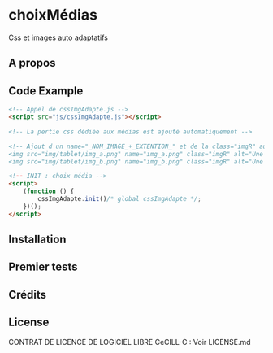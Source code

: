 # choixMédias

Css et images auto adaptatifs

## A propos

## Code Example

```html
<!-- Appel de cssImgAdapte.js -->
<script src="js/cssImgAdapte.js"></script>

<!-- La pertie css dédiée aux médias est ajouté automatiquement -->

<!-- Ajout d'un name="_NOM_IMAGE_+_EXTENTION_" et de la class="imgR" aux images adaptatives
<img src="img/tablet/img_a.png" name="img_a.png" class="imgR" alt="Une image responsive...">
<img src="img/tablet/img_b.png" name="img_b.png" class="imgR" alt="Une autre image responsive...">

<!-- INIT : choix média -->
<script>
    (function () {
        cssImgAdapte.init()/* global cssImgAdapte */;
    })();
</script>
```

## Installation

## Premier tests

## Crédits

## License

CONTRAT DE LICENCE DE LOGICIEL LIBRE CeCILL-C : Voir LICENSE.md